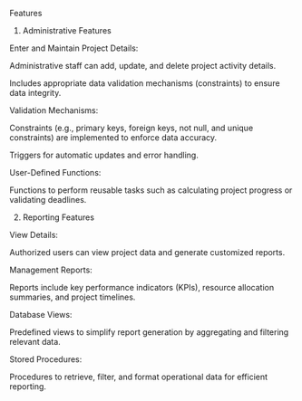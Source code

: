 



Features

1. Administrative Features

Enter and Maintain Project Details:

Administrative staff can add, update, and delete project activity details.

Includes appropriate data validation mechanisms (constraints) to ensure data integrity.

Validation Mechanisms:

Constraints (e.g., primary keys, foreign keys, not null, and unique constraints) are implemented to enforce data accuracy.

Triggers for automatic updates and error handling.

User-Defined Functions:

Functions to perform reusable tasks such as calculating project progress or validating deadlines.

2. Reporting Features

View Details:

Authorized users can view project data and generate customized reports.

Management Reports:

Reports include key performance indicators (KPIs), resource allocation summaries, and project timelines.

Database Views:

Predefined views to simplify report generation by aggregating and filtering relevant data.

Stored Procedures:

Procedures to retrieve, filter, and format operational data for efficient reporting.
